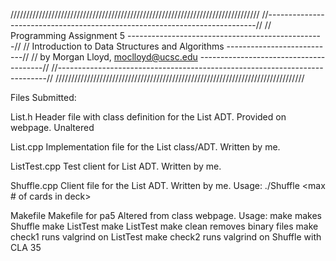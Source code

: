 ///////////////////////////////////////////////////////////////////////////////
//---------------------------------------------------------------------------//
// Programming Assignment 5 -------------------------------------------------//
// Introduction to Data Structures and Algorithms ---------------------------//
// by Morgan Lloyd, moclloyd@ucsc.edu ---------------------------------------//
//---------------------------------------------------------------------------//
///////////////////////////////////////////////////////////////////////////////

Files Submitted:

List.h		Header file with class definition for the List ADT.
		Provided on webpage. Unaltered

List.cpp	Implementation file for the List class/ADT. 
		Written by me. 

ListTest.cpp	Test client for List ADT.
		Written by me.

Shuffle.cpp	Client file for the List ADT.
		Written by me.
		Usage:
		./Shuffle <max # of cards in deck>

Makefile	Makefile for pa5
		Altered from class webpage.
		Usage:
		make                makes Shuffle
  		make ListTest       make ListTest
  		make clean          removes binary files
  		make check1         runs valgrind on ListTest
  		make check2         runs valgrind on Shuffle with CLA 35
   